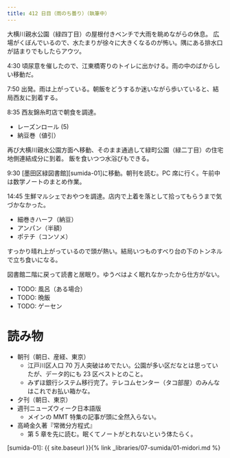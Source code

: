 ```yaml
---
title: 412 日目（雨のち曇り）（執筆中）
---
```


大横川親水公園（緑四丁目）の屋根付きベンチで大雨を眺めながらの休息。
広場がくぼんでいるので、水たまりが徐々に大きくなるのが怖い。隅にある排水口が詰まりでもしたらアウツ。

4:30 頃尿意を催したので、江東橋寄りのトイレに出かける。雨の中のばからしい移動だ。

7:50 出発。雨は上がっている。朝飯をどうするか迷いながら歩いていると、結局西友に到着する。

8:35 西友錦糸町店で朝食を調達。
* レーズンロール (5)
* 納豆巻（値引）

再び大横川親水公園方面へ移動、そのまま通過して緑町公園（緑二丁目）の住宅地側連結成分に到着。
飯を食いつつ水浴びもできる。

9:30 [墨田区緑図書館][sumida-01]に移動。朝刊を読む。PC 席に行く。午前中は数学ノートのまとめ作業。

14:45 生鮮マルシェでおやつを調達。店内で上着を落として拾ってもらうまで気づかなかった。
* 細巻きハーフ（納豆）
* アンパン（半額）
* ポテチ（コンソメ）

すっかり晴れ上がっているので頭が熱い。結局いつものすべり台の下のトンネルで立ち食いになる。

図書館二階に戻って読書と居眠り。ゆうべはよく眠れなかったから仕方がない。

* TODO: 風呂（ある場合）
* TODO: 晩飯
* TODO: ゲーセン

# 読み物

* 朝刊（朝日、産経、東京）
  * 江戸川区人口 70 万人突破はめでたい。公園が多い区だなとは思っていたが、データ的にも 23 区ベストとのこと。
  * みずほ銀行システム移行完了。テレコムセンター（タコ部屋）のみんなはこれでお払い箱かな。
* 夕刊（朝日、東京）
* 週刊ニューズウィーク日本語版
  * メインの MMT 特集の記事が頭に全然入らない。
* 高崎金久著『常微分方程式』
  * 第 5 章を先に読む。眠くてノートがとれないという体たらく。

[sumida-01]: {{ site.baseurl }}{% link _libraries/07-sumida/01-midori.md %}
